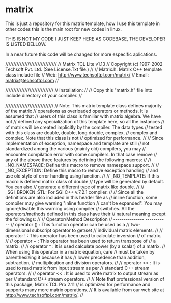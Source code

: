 # matrix

This is just a repository for this matrix template, how I use this template in other codes this is the main root for new codes in linux.

THIS IS NOT MY CODE I JUST KEEP HERE AS CODEBASE, THE DEVELOPER IS LISTED BELLOW.

In a near future this code will be changed for more especific aplications.

////////////////////////////////
// Matrix TCL Lite v1.13
// Copyright (c) 1997-2002 Techsoft Pvt. Ltd. (See License.Txt file.)
//
// Matrix.h: Matrix C++ template class include file
// Web: http://www.techsoftpl.com/matrix/
// Email: matrix@techsoftpl.com
//

//////////////////////////////
// Installation:
//
// Copy this "matrix.h" file into include directory of your compiler.
//

//////////////////////////////
// Note: This matrix template class defines majority of the matrix
// operations as overloaded operators or methods. It is assumed that
// users of this class is familiar with matrix algebra. We have not
// defined any specialization of this template here, so all the instances
// of matrix will be created implicitly by the compiler. The data types
// tested with this class are double, double, long double, complex<double>,
// complex<double> and complex<long double>. Note that this class is not
// optimized for performance.
//
// Since implementation of exception, namespace and template are still
// not standardized among the various (mainly old) compilers, you may
// encounter compilation error with some compilers. In that case remove
// any of the above three features by defining the following macros:
//
//  _NO_NAMESPACE:  Define this macro to remove namespace support.
//
//  _NO_EXCEPTION:  Define this macro to remove exception handling
//                  and use old style of error handling using function.
//
//  _NO_TEMPLATE:   If this macro is defined matrix class of double
//                  type will be generated by default. You can also
//                  generate a different type of matrix like double.
//
//  _SGI_BROKEN_STL: For SGI C++ v.7.2.1 compiler.
//
//  Since all the definitions are also included in this header file as
//  inline function, some compiler may give warning "inline function
//  can't be expanded". You may ignore/disable this warning using compiler
//  switches. All the operators/methods defined in this class have their
//  natural meaning except the followings:
//
//  Operator/Method                          Description
//  ---------------                          -----------
//   operator ()   :   This function operator can be used as a
//                     two-dimensional subscript operator to get/set
//                     individual matrix elements.
//
//   operator !    :   This operator has been used to calculate inversion
//                     of matrix.
//
//   operator ~    :   This operator has been used to return transpose of
//                     a matrix.
//
//   operator ^    :   It is used calculate power (by a scalar) of a matrix.
//                     When using this operator in a matrix equation, care
//                     must be taken by parenthesizing it because it has
//                     lower precedence than addition, subtraction,
//                     multiplication and division operators.
//
//   operator >>   :   It is used to read matrix from input stream as per
//                     standard C++ stream operators.
//
//   operator <<   :   It is used to write matrix to output stream as per
//                     standard C++ stream operators.
//
// Note that professional version of this package, Matrix TCL Pro 2.11
// is optimized for performance and supports many more matrix operations.
// It is available from our web site at <http://www.techsoftpl.com/matrix/>.
//
